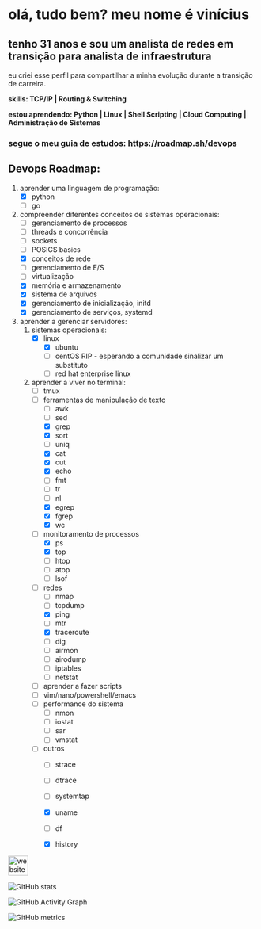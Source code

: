# **olá, tudo bem? meu nome é vinícius**
## tenho 31 anos e sou um analista de redes em transição para analista de infraestrutura

eu criei esse perfil para compartilhar a minha evolução durante a transição de carreira.

**skills: TCP/IP | Routing & Switching**

**estou aprendendo: Python | Linux | Shell Scripting | Cloud Computing | Administração de Sistemas**

### segue o meu guia de estudos: https://roadmap.sh/devops
## **Devops Roadmap:**

1. aprender uma linguagem de programação:
    * [x] python
    * [ ] go

2. compreender diferentes conceitos de sistemas operacionais:
    * [ ] gerenciamento de processos
    * [ ] threads e concorrência
    * [ ] sockets
    * [ ] POSICS basics
    * [x] conceitos de rede
    * [ ] gerenciamento de E/S
    * [ ] virtualização
    * [x] memória e armazenamento
    * [x] sistema de arquivos
    * [x] gerenciamento de inicialização, initd
    * [x] gerenciamento de serviços, systemd

3. aprender a gerenciar servidores:
    1. sistemas operacionais:
        * [x] linux
            * [x] ubuntu
            * [ ] centOS RIP - esperando a comunidade sinalizar um substituto
            * [ ] red hat enterprise linux
    2. aprender a viver no terminal:
        * [ ] tmux
        * [ ] ferramentas de manipulação de texto
            * [ ] awk
            * [ ] sed
            * [x] grep
            * [x] sort
            * [ ] uniq
            * [x] cat
            * [x] cut
            * [x] echo
            * [ ] fmt
            * [ ] tr
            * [ ] nl
            * [x] egrep
            * [x] fgrep
            * [x] wc
        * [ ] monitoramento de processos
            * [x] ps
            * [x] top
            * [ ] htop
            * [ ] atop
            * [ ] lsof
        * [ ] redes
            * [ ] nmap
            * [ ] tcpdump
            * [x] ping
            * [ ] mtr
            * [x] traceroute
            * [ ] dig
            * [ ] airmon
            * [ ] airodump
            * [ ] iptables
            * [ ] netstat
        * [ ] aprender a fazer scripts
        * [ ] vim/nano/powershell/emacs
        * [ ] performance do sistema
            * [ ] nmon
            * [ ] iostat
            * [ ] sar
            * [ ] vmstat
        * [ ] outros
            * [ ] strace
            * [ ] dtrace
            * [ ] systemtap
            * [x] uname
            * [ ] df
            * [x] history




[<img src='https://img.icons8.com/color/452/linktree.png' alt='website' height='40'>](https://linktr.ee/vinicius_blkit)  

![GitHub stats](https://github-readme-stats.vercel.app/api?username=vinicius-blkIT&show_icons=true)  

![GitHub Activity Graph](https://activity-graph.herokuapp.com/graph?username=vinicius-blkIT)  

![GitHub metrics](https://metrics.lecoq.io/vinicius-blkIT)  


